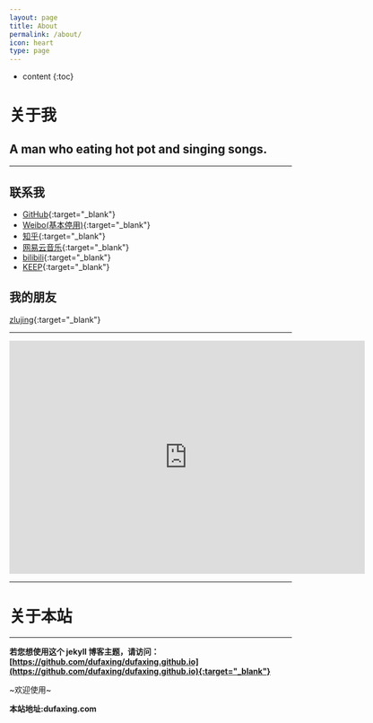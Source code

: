 ```yaml
---
layout: page
title: About
permalink: /about/
icon: heart
type: page
---
```


* content
{:toc}

# 关于我


## A man who eating hot pot and singing songs.

---

## 联系我

* [GitHub](https://github.com/dufaxing){:target="_blank"}
* [Weibo(基本停用)](http://weibo.com/3829633687){:target="_blank"}
* [知乎](https://www.zhihu.com/people/hyicl){:target="_blank"}
* [网易云音乐](http://music.163.com/#/user/home?id=114319067){:target="_blank"}
* [bilibili](https://space.bilibili.com/2517215/#!/){:target="_blank"}
* [KEEP](https://show.gotokeep.com/users/57a865f7fe9edc3e052f56a1?share_userid=57a865f7fe9edc3e052f56a1&utm_medium=Android&share_count=1&utm_source=qq){:target="_blank"}

## 我的朋友

[zlujing](http://zlujing.com/){:target="_blank"}

---


<iframe src="http://wx1.sinaimg.cn/mw690/e4439297gy1fjra3wrgmpj20hm0bkq3q.jpg" style="border: 0;height: 416px;width: 634px;overflow: hidden;" frameBorder="0"></iframe>

---




# 关于本站

---

**若您想使用这个 jekyll 博客主题，请访问：[https://github.com/dufaxing/dufaxing.github.io](https://github.com/dufaxing/dufaxing.github.io){:target="_blank"}**

~欢迎使用~

**本站地址:dufaxing.com**